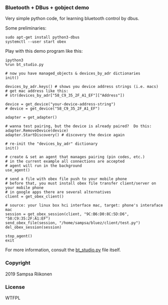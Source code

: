 ### Bluetooth + DBus + gobject demo

Very simple python code, for learning bluetooth control by dbus.

Some preliminaries:
```
sudo apt-get install python3-dbus
systemctl --user start obex
```

Play with this demo program like this:

    ipython3
    %run bt_studio.py
    
    # now you have managed_objects & devices_by_adr dictionaries
    init()
    
    devices_by_adr.keys() # shows you device address strings (i.e. macs)
    # get mac address like this:
    # str(devices_by_adr["58_C9_35_2F_A1_EF"]["Address"]) 
    
    device = get_device("your-device-address-string")
    # device = get_device("58_C9_35_2F_A1_EF")
    
    adapter = get_adapter()
    
    # wanna test pairing, but the device is already paired?  Do this:
    adapter.RemoveDevice(device) 
    adapter.StartDiscovery() # discovery the device again
    
    # re-init the "devices_by_adr" dictionary
    init() 

    # create & set an agent that manages pairing (pin codes, etc.)
    # in the current example all connections are accepted
    # agent will run in the background
    use_agent()
    
    # send a file with obex file push to your mobile phone
    # before that, you must install obex file transfer client/server on your mobile phone
    # in google apps there are several alternatives
    client = get_obex_client()
    
    # source: your linux box hci interface mac, target: phone's interaface mac
    session = get_obex_session(client, "9C:B6:D0:8C:5D:D6", "58:C9:35:2F:A1:EF") 
    send_obex_file(session, "/home/sampsa/bluez/client/test.py")
    del_obex_session(session)
    
    stop_agent()
    exit


For more information, consult the [bt_studio.py](bt_studio.py) file itself.
    
### Copyright
2019 Sampsa Riikonen

### License
WTFPL
